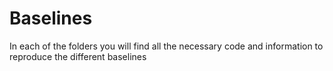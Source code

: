 # Baselines 

In each of the folders you will find all the necessary code and information to reproduce the different baselines
